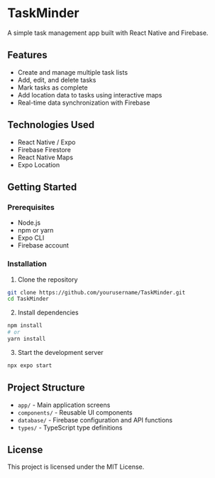 # TaskMinder

A simple task management app built with React Native and Firebase.

## Features

- Create and manage multiple task lists
- Add, edit, and delete tasks
- Mark tasks as complete
- Add location data to tasks using interactive maps
- Real-time data synchronization with Firebase

## Technologies Used

- React Native / Expo
- Firebase Firestore
- React Native Maps
- Expo Location

## Getting Started

### Prerequisites

- Node.js
- npm or yarn
- Expo CLI
- Firebase account

### Installation

1. Clone the repository

```bash
git clone https://github.com/yourusername/TaskMinder.git
cd TaskMinder
```

2. Install dependencies

```bash
npm install
# or
yarn install
```

3. Start the development server

```bash
npx expo start
```

## Project Structure

- `app/` - Main application screens
- `components/` - Reusable UI components
- `database/` - Firebase configuration and API functions
- `types/` - TypeScript type definitions

## License

This project is licensed under the MIT License.
